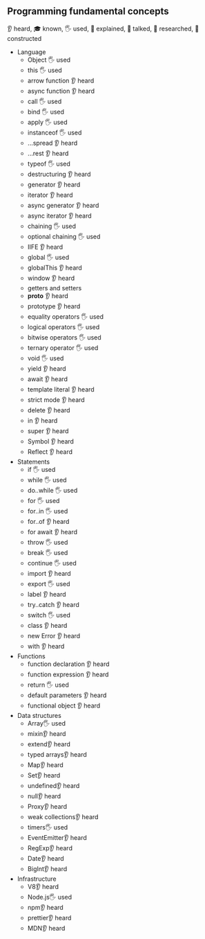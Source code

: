 ## Programming fundamental concepts

👂 heard, 🎓 known, 🖐️ used, 🙋 explained, 📢 talked, 🔬 researched, 🚀 constructed

- Language
  - Object 🖐️ used
  - this 🖐️ used
  - arrow function 👂 heard
  - async function 👂 heard
  - call 🖐️ used
  - bind 🖐️ used
  - apply 🖐️ used
  - instanceof 🖐️ used
  - ...spread 👂 heard
  - ...rest 👂 heard
  - typeof 🖐️ used
  - destructuring 👂 heard
  - generator 👂 heard
  - iterator 👂 heard
  - async generator 👂 heard
  - async iterator 👂 heard
  - chaining 🖐️ used
  - optional chaining 🖐️ used
  - IIFE 👂 heard
  - global 🖐️ used
  - globalThis 👂 heard
  - window 👂 heard
  - getters and setters
  - __proto__ 👂 heard
  - prototype 👂 heard
  - equality operators 🖐️ used
  - logical operators 🖐️ used
  - bitwise operators 🖐️ used
  - ternary operator 🖐️ used
  - void 🖐️ used
  - yield 👂 heard
  - await 👂 heard
  - template literal 👂 heard
  - strict mode 👂 heard
  - delete 👂 heard
  - in 👂 heard
  - super 👂 heard
  - Symbol 👂 heard
  - Reflect 👂 heard
- Statements
  - if 🖐️ used
  - while 🖐️ used
  - do..while 🖐️ used
  - for 🖐️ used
  - for..in 🖐️ used
  - for..of 👂 heard
  - for await  👂 heard
  - throw 🖐️ used
  - break 🖐️ used
  - continue 🖐️ used
  - import 👂 heard
  - export 🖐️ used
  - label 👂 heard
  - try..catch 👂 heard
  - switch 🖐️ used
  - class 👂 heard
  - new Error 👂 heard
  - with 👂 heard
- Functions
  - function declaration 👂 heard
  - function expression 👂 heard
  - return 🖐️ used
  - default parameters 👂 heard
  - functional object 👂 heard
- Data structures
  - Array🖐️ used
  - mixin👂 heard
  - extend👂 heard
  - typed arrays👂 heard
  - Map👂 heard
  - Set👂 heard
  - undefined👂 heard
  - null👂 heard
  - Proxy👂 heard
  - weak collections👂 heard
  - timers🖐️ used
  - EventEmitter👂 heard
  - RegExp👂 heard
  - Date👂 heard
  - BigInt👂 heard
- Infrastructure
  - V8👂 heard
  - Node.js🖐️ used
  - npm👂 heard
  - prettier👂 heard
  - MDN👂 heard